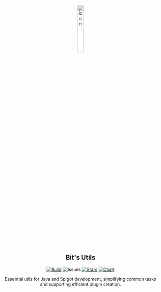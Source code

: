 <div align="center">
<img src="https://i.imgur.com/hy4lp6A.jpeg" style="width: 20%;" alt="Icon">

## Bit's Utils
[![Build](https://img.shields.io/github/actions/workflow/status/BitByLogics/Bits-Utils/.github/workflows/maven.yml?branch=master)](https://github.com/BitByLogics/Bits-Preferences/actions)
![Issues](https://img.shields.io/github/issues-raw/BitByLogics/Bits-Utils)
[![Stars](https://img.shields.io/github/stars/BitByLogics/Bits-Utils)](https://github.com/BitByLogics/Bits-Preferences/stargazers)
[![Chat)](https://img.shields.io/discord/1310486866272981002?logo=discord&logoColor=white)](https://discord.gg/syngw2UQUd)

Essential utils for Java and Spigot development, simplifying common tasks and supporting efficient plugin creation.
</div>